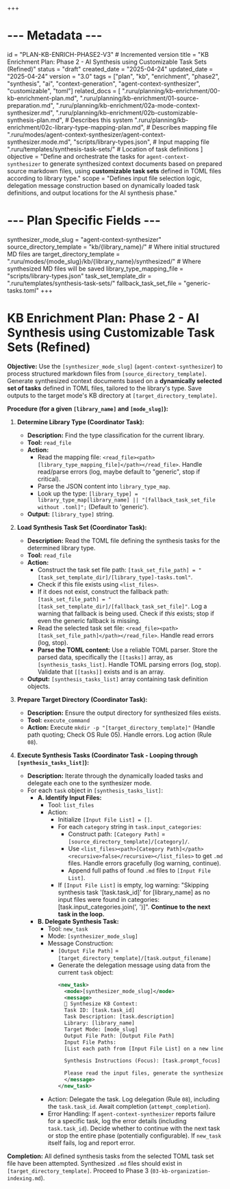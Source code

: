 +++
# --- Metadata ---
id = "PLAN-KB-ENRICH-PHASE2-V3" # Incremented version
title = "KB Enrichment Plan: Phase 2 - AI Synthesis using Customizable Task Sets (Refined)"
status = "draft"
created_date = "2025-04-24"
updated_date = "2025-04-24"
version = "3.0"
tags = ["plan", "kb", "enrichment", "phase2", "synthesis", "ai", "context-generation", "agent-context-synthesizer", "customizable", "toml"]
related_docs = [
    ".ruru/planning/kb-enrichment/00-kb-enrichment-plan.md",
    ".ruru/planning/kb-enrichment/01-source-preparation.md",
    ".ruru/planning/kb-enrichment/02a-mode-context-synthesizer.md",
    ".ruru/planning/kb-enrichment/02b-customizable-synthesis-plan.md", # Describes this system
    ".ruru/planning/kb-enrichment/02c-library-type-mapping-plan.md", # Describes mapping file
    ".ruru/modes/agent-context-synthesizer/agent-context-synthesizer.mode.md",
    "scripts/library-types.json", # Input mapping file
    ".ruru/templates/synthesis-task-sets/" # Location of task definitions
]
objective = "Define and orchestrate the tasks for `agent-context-synthesizer` to generate synthesized context documents based on prepared source markdown files, using **customizable task sets** defined in TOML files according to library type."
scope = "Defines input file selection logic, delegation message construction based on dynamically loaded task definitions, and output locations for the AI synthesis phase."
# --- Plan Specific Fields ---
synthesizer_mode_slug = "agent-context-synthesizer"
source_directory_template = "kb/{library_name}/" # Where initial structured MD files are
target_directory_template = ".ruru/modes/{mode_slug}/kb/{library_name}/synthesized/" # Where synthesized MD files will be saved
library_type_mapping_file = "scripts/library-types.json"
task_set_template_dir = ".ruru/templates/synthesis-task-sets/"
fallback_task_set_file = "generic-tasks.toml"
+++

# KB Enrichment Plan: Phase 2 - AI Synthesis using Customizable Task Sets (Refined)

**Objective:** Use the `[synthesizer_mode_slug]` (`agent-context-synthesizer`) to process structured markdown files from `[source_directory_template]`. Generate synthesized context documents based on a **dynamically selected set of tasks** defined in TOML files, tailored to the library's type. Save outputs to the target mode's KB directory at `[target_directory_template]`.

**Procedure (for a given `[library_name]` and `[mode_slug]`):**

1.  **Determine Library Type (Coordinator Task):**
    *   **Description:** Find the type classification for the current library.
    *   **Tool:** `read_file`
    *   **Action:**
        *   Read the mapping file: `<read_file><path>[library_type_mapping_file]</path></read_file>`. Handle read/parse errors (log, maybe default to "generic", stop if critical).
        *   Parse the JSON content into `library_type_map`.
        *   Look up the type: `[library_type] = library_type_map[library_name] || "[fallback_task_set_file without .toml]";` (Default to 'generic').
    *   **Output:** `[library_type]` string.

2.  **Load Synthesis Task Set (Coordinator Task):**
    *   **Description:** Read the TOML file defining the synthesis tasks for the determined library type.
    *   **Tool:** `read_file`
    *   **Action:**
        *   Construct the task set file path: `[task_set_file_path] = "[task_set_template_dir]/[library_type]-tasks.toml"`.
        *   Check if this file exists using `<list_files>`.
        *   If it does not exist, construct the fallback path: `[task_set_file_path] = "[task_set_template_dir]/[fallback_task_set_file]"`. Log a warning that fallback is being used. Check if *this* exists; stop if even the generic fallback is missing.
        *   Read the selected task set file: `<read_file><path>[task_set_file_path]</path></read_file>`. Handle read errors (log, stop).
        *   **Parse the TOML content:** Use a reliable TOML parser. Store the parsed data, specifically the `[[tasks]]` array, as `[synthesis_tasks_list]`. Handle TOML parsing errors (log, stop). Validate that `[[tasks]]` exists and is an array.
    *   **Output:** `[synthesis_tasks_list]` array containing task definition objects.

3.  **Prepare Target Directory (Coordinator Task):**
    *   **Description:** Ensure the output directory for synthesized files exists.
    *   **Tool:** `execute_command`
    *   **Action:** Execute `mkdir -p "[target_directory_template]"` (Handle path quoting; Check OS Rule 05). Handle errors. Log action (Rule `08`).

4.  **Execute Synthesis Tasks (Coordinator Task - Looping through `[synthesis_tasks_list]`):**
    *   **Description:** Iterate through the dynamically loaded tasks and delegate each one to the synthesizer mode.
    *   For each `task` object in `[synthesis_tasks_list]`:
        *   **A. Identify Input Files:**
            *   Tool: `list_files`
            *   Action:
                *   Initialize `[Input File List] = []`.
                *   For each `category` string in `task.input_categories`:
                    *   Construct path: `[Category Path]` = `[source_directory_template]/[category]/`.
                    *   Use `<list_files><path>[Category Path]</path><recursive>false</recursive></list_files>` to get `.md` files. Handle errors gracefully (log warning, continue).
                    *   Append full paths of found `.md` files to `[Input File List]`.
                *   If `[Input File List]` is empty, log warning: "Skipping synthesis task '[task.task_id]' for [library_name] as no input files were found in categories: [task.input_categories.join(', ')]". **Continue to the next task in the loop.**
        *   **B. Delegate Synthesis Task:**
            *   Tool: `new_task`
            *   Mode: `[synthesizer_mode_slug]`
            *   Message Construction:
                *   `[Output File Path]` = `[target_directory_template]/[task.output_filename]`
                *   Generate the delegation message using data from the current `task` object:
                    ```xml
                    <new_task>
                      <mode>[synthesizer_mode_slug]</mode>
                      <message>
                      🧠 Synthesize KB Context:
                      Task ID: [task.task_id]
                      Task Description: [task.description]
                      Library: [library_name]
                      Target Mode: [mode_slug]
                      Output File Path: [Output File Path]
                      Input File Paths:
                      [List each path from [Input File List] on a new line]

                      Synthesis Instructions (Focus): [task.prompt_focus]

                      Please read the input files, generate the synthesized Markdown content with appropriate TOML frontmatter (title, summary, tags) according to the focus instructions, and write the result to the output file path. Report success or failure.
                      </message>
                    </new_task>
                    ```
            *   Action: Delegate the task. Log delegation (Rule `08`), including the `task.task_id`. Await completion (`attempt_completion`).
            *   Error Handling: If `agent-context-synthesizer` reports failure for a specific task, log the error details (including `task.task_id`). Decide whether to continue with the next task or stop the entire phase (potentially configurable). If `new_task` itself fails, log and report error.

**Completion:** All defined synthesis tasks from the selected TOML task set file have been attempted. Synthesized `.md` files should exist in `[target_directory_template]`. Proceed to Phase 3 (`03-kb-organization-indexing.md`).